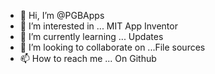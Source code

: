 - 👋 Hi, I’m @PGBApps
- 👀 I’m interested in ... MIT App Inventor
- 🌱 I’m currently learning ... Updates
- 💞️ I’m looking to collaborate on ...File sources
- 📫 How to reach me ... On Github

<!---
PGBApps/PGBApps is a ✨ special ✨ repository because its `README.md` (this file) appears on your GitHub profile.
You can click the Preview link to take a look at your changes.
--->
